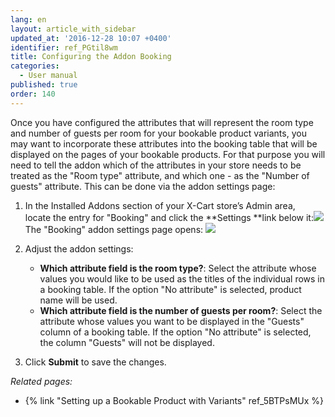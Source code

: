 ```yaml
---
lang: en
layout: article_with_sidebar
updated_at: '2016-12-28 10:07 +0400'
identifier: ref_PGtil8wm
title: Configuring the Addon Booking
categories:
  - User manual
published: true
order: 140
---
```

Once you have configured the attributes that will represent the room type and number of guests per room for your bookable product variants, you may want to incorporate these attributes into the booking table that will be displayed on the pages of your bookable products. For that purpose you will need to tell the addon which of the attributes in your store needs to be treated as the "Room type" attribute, and which one - as the "Number of guests" attribute. This can be done via the addon settings page:

1.  In the Installed Addons section of your X-Cart store’s Admin area, locate the entry for "Booking" and click the **Settings **link below it:![]({{site.baseurl}}/attachments/8749990/8718721.png)
    The "Booking" addon settings page opens:
    ![]({{site.baseurl}}/attachments/8749990/8718714.png)
2.  Adjust the addon settings:
    *   **Which attribute field is the room type?**: Select the attribute whose values you would like to be used as the titles of the individual rows in a booking table. If the option "No attribute" is selected, product name will be used.
    *   **Which attribute field is the number of guests per room?**: Select the attribute whose values you want to be displayed in the "Guests" column of a booking table. If the option "No attribute" is selected, the column "Guests" will not be displayed.

3.  Click **Submit** to save the changes.

_Related pages:_

*   {% link "Setting up a Bookable Product with Variants" ref_5BTPsMUx %}
